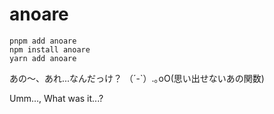 # anoare

```shell
pnpm add anoare
npm install anoare
yarn add anoare
```

あの〜、あれ...なんだっけ？
（´-`）.｡oO(思い出せないあの関数)

Umm…, What was it...?
